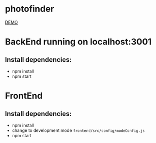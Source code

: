 # photofinder

[DEMO](https://photofinderrx.netlify.app/) 



# BackEnd running on localhost:3001
##  Install dependencies:
* npm install
* npm start

# FrontEnd
##  Install dependencies:
* npm install
* change to development mode `frontend/src/config/modeConfig.js`
* npm start

